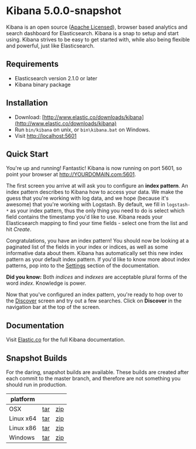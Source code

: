 # Kibana 5.0.0-snapshot

Kibana is an open source ([Apache Licensed](https://github.com/elastic/kibana/blob/master/LICENSE.md)), browser based analytics and search dashboard for Elasticsearch. Kibana is a snap to setup and start using. Kibana strives to be easy to get started with, while also being flexible and powerful, just like Elasticsearch.

## Requirements

- Elasticsearch version 2.1.0 or later
- Kibana binary package

## Installation

* Download: [http://www.elastic.co/downloads/kibana](http://www.elastic.co/downloads/kibana)
* Run `bin/kibana` on unix, or `bin\kibana.bat` on Windows.
* Visit [http://localhost:5601](http://localhost:5601)

## Quick Start

You're up and running! Fantastic! Kibana is now running on port 5601, so point your browser at http://YOURDOMAIN.com:5601.

The first screen you arrive at will ask you to configure an **index pattern**. An index pattern describes to Kibana how to access your data. We make the guess that you're working with log data, and we hope (because it's awesome) that you're working with Logstash. By default, we fill in `logstash-*` as your index pattern, thus the only thing you need to do is select which field contains the timestamp you'd like to use. Kibana reads your Elasticsearch mapping to find your time fields - select one from the list and hit *Create*.

Congratulations, you have an index pattern! You should now be looking at a paginated list of the fields in your index or indices, as well as some informative data about them. Kibana has automatically set this new index pattern as your default index pattern. If you'd like to know more about index patterns, pop into to the [Settings](#settings) section of the documentation.

**Did you know:** Both *indices* and *indexes* are acceptable plural forms of the word *index*. Knowledge is power.

Now that you've configured an index pattern, you're ready to hop over to the [Discover](#discover) screen and try out a few searches. Click on **Discover** in the navigation bar at the top of the screen.

## Documentation

Visit [Elastic.co](http://www.elastic.co/guide/en/kibana/current/index.html) for the full Kibana documentation.

## Snapshot Builds

For the daring, snapshot builds are available. These builds are created after each commit to the master branch, and therefore are not something you should run in production.

| platform |  |  |
| --- | --- | --- |
| OSX | [tar](http://download.elastic.co/kibana/kibana-snapshot/kibana-5.0.0-snapshot-darwin-x64.tar.gz) | [zip](http://download.elastic.co/kibana/kibana-snapshot/kibana-5.0.0-snapshot-darwin-x64.zip) |
| Linux x64 | [tar](http://download.elastic.co/kibana/kibana-snapshot/kibana-5.0.0-snapshot-linux-x64.tar.gz) | [zip](http://download.elastic.co/kibana/kibana-snapshot/kibana-5.0.0-snapshot-linux-x64.zip) |
| Linux x86 | [tar](http://download.elastic.co/kibana/kibana-snapshot/kibana-5.0.0-snapshot-linux-x86.tar.gz) | [zip](http://download.elastic.co/kibana/kibana-snapshot/kibana-5.0.0-snapshot-linux-x86.zip) |
| Windows | [tar](http://download.elastic.co/kibana/kibana-snapshot/kibana-5.0.0-snapshot-windows.tar.gz) | [zip](http://download.elastic.co/kibana/kibana-snapshot/kibana-5.0.0-snapshot-windows.zip) |
